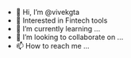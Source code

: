 - 👋 Hi, I’m @vivekgta
- 👀 Interested in Fintech tools
- 🌱 I’m currently learning ...
- 💞️ I’m looking to collaborate on ...
- 📫 How to reach me ...

<!---
vivekgta/vivekgta is a ✨ special ✨ repository because its `README.md` (this file) appears on your GitHub profile.
You can click the Preview link to take a look at your changes.
--->
